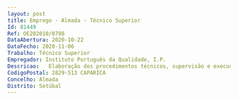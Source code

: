 ```yaml
--- 
layout: post
title: Emprego - Almada - Técnico Superior
Id: 81449
Ref: OE202010/0798
DataAbertura: 2020-10-22
DataFecho: 2020-11-06
Trabalho: Técnico Superior
Empregador: Instituto Português da Qualidade, I.P.
Descricao:   Elaboração dos procedimentos técnicos, supervisão e execução dos trabalhos laboratoriais e execução dos cálculos e emissão dos respetivos certificados de calibração da área Laboratorial de Propriedade de Líquidos   Assegurar o cumprimento das ações do Plano de Atividades da área Propriedade de Líquidos de acordo com os procedimentos aplicáveis   Colaborar na revisão, melhoria e atualização do Sistema da Qualidade Acompanhar os desenvolvimentos laboratoriais da medição das grandezas abrangidas pelo laboratório, e o desenvolvimento dos laboratórios de outros países   Acompanhar a elaboração e evolução do enquadramento normativo e legal da metrologia   Prover pela manutenção e correta utilização dos equipamentos laboratoriais   Participar em comparações nacionais e internacionais na área da Propriedade de Líquidos.
CodigoPostal: 2829-513 CAPARICA
Concelho: Almada
Distrito: Setúbal
--- 
```


